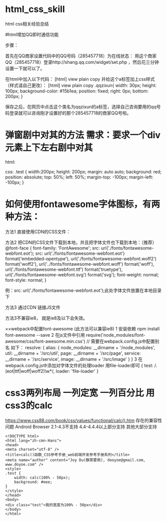 # html_css_skill
html css相关经验总结


#html增加QQ即时通信功能

步骤：

首先在QQ商家设置代码中的QQ号码（285457718）为在线状态： 用这个商家QQ（285457718）登录http://shang.qq.com/widget/set.php ，然后花三分钟设置一下就可以了。

在html中加入以下代码： [html] view plain copy 
并给这个a标签加上css样式（样式请自己更改）： [html] view plain copy .qqzixun{
width: 30px;
height: 100px;
background-color: #15b1ea;
position: fixed;
right: 0px;
bottom: 200px;
}

保存之后，在网页中点击这个类名为qqzixun的a标签，选择自己咨询要用的qq号码登录就可以咨询刚才设置好的那个285457718的商家QQ号啦。

# 弹窗剧中对其的方法 需求：要求一个div元素上下左右剧中对其
html:
  <div class='test'></div>
css:
    .test {
      width:200px;
      height: 200px;
      margin: auto auto;
      background: red;
      position: absolute;
      top: 50%;
      left: 50%;
      margin-top: -100px;
      margin-left: -100px;
    }
    
 # 如何使用fontawesome字体图标，有两种方法：
方法1 直接使用CDN的CSS文件：<link rel="stylesheet" type="text/css" href="http://cdn.bootcss.com/font-awesome/4.7.0/css/font-awesome.css">

方法2 把CDN的CSS文件下载到本地，并且把字体文件也下载到本地：（推荐）
@font-face {
  font-family: 'FontAwesome';
  src: url('./fonts/fontawesome-webfont.eot');
  src: url('./fonts/fontawesome-webfont.eot') format('embedded-opentype'), url('./fonts/fontawesome-webfont.woff2') format('woff2'), url('../fonts/fontawesome-webfont.woff') format('woff'), url('./fonts/fontawesome-webfont.ttf') format('truetype'), url('./fonts/fontawesome-webfont.svg') format('svg');
  font-weight: normal;
  font-style: normal;
}

例：src: url('./fonts/fontawesome-webfont.eot');此处字体文件放置在本地目录下

方法3 通过CDN 链接JS文件
<!-- 方法3 使用cdn文件 -->
<!-- <script src="https://use.fontawesome.com/cf2248f49c.js"></script> -->
方法3不兼容ie8， 就是ie8及以下会失效。

××webpack中配置font-awesome (此方法可以兼容ie8)
  1 安装依赖
  npm install font-awesome --save
  2 在js文件中引用
  require('node_modules/font-awesome/css/font-awesome.min.css') // 需要在webpack.config.js中配置别名
  如下：
  resolve: {
    alias: {
      node_modules: __dirname + '/node_modules',
      util: __dirname + '/src/util',
      page: __dirname + '/src/page',
      service: __dirname + '/src/service',
      image: __dirname + '/src/image'
    }
  }
  3 在webpack.config.js中添加对字体文件的处理loader 用file-loader即可 
      {
        test: /\.(eot|ttf|woff|woff2)\w*/,
        loader: 'file-loader'
      }

# css3两列布局 一列定宽 一列百分比 用css3的calc
https://www.css88.com/book/css/values/functional/calc().htm
存在的兼容性问题 Android Browser 2.1-4.3不支持	4.4-4.4.4以上部分支持 其他大部分支持
```
<!DOCTYPE html>
<html lang="zh-cmn-Hans">
<head>
<meta charset="utf-8" />
<title>calc()函数_CSS参考手册_web前端开发参考手册系列</title>
<meta name="author" content="Joy Du(飘零雾雨), dooyoe@gmail.com, www.doyoe.com" />
<style>
.test {
	width: calc(100% - 50px);
	background: #eee;
}
</style>
</head>
<body>
<div class="test">我的宽度为100% - 50px</div>
</body>
</html>
```

